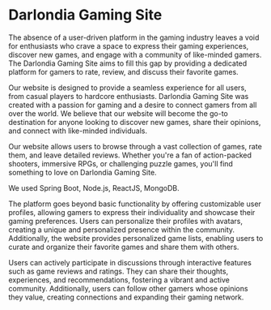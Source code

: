 # Darlondia Gaming Site

The absence of a user-driven platform in the gaming industry leaves a void for enthusiasts who crave a space to express their gaming experiences, discover new games, and engage with a community of like-minded gamers. The Darlondia Gaming Site aims to fill this gap by providing a dedicated platform for gamers to rate, review, and discuss their favorite games.

Our website is designed to provide a seamless experience for all users, from casual players to hardcore enthusiasts. Darlondia Gaming Site was created with a passion for gaming and a desire to connect gamers from all over the world. We believe that our website will become the go-to destination for anyone looking to discover new games, share their opinions, and connect with like-minded individuals.

Our website allows users to browse through a vast collection of games, rate them, and leave detailed reviews. Whether you're a fan of action-packed shooters, immersive RPGs, or challenging puzzle games, you'll find something to love on Darlondia Gaming Site.

We used Spring Boot, Node.js, ReactJS, MongoDB.

  
The platform goes beyond basic functionality by offering customizable user profiles, allowing gamers to express their individuality and showcase their gaming preferences. Users can personalize their profiles with avatars, creating a unique and personalized presence within the community. Additionally, the website provides personalized game lists, enabling users to curate and organize their favorite games and share them with others.

Users can actively participate in discussions through interactive features such as game reviews and ratings. They can share their thoughts, experiences, and recommendations, fostering a vibrant and active community. Additionally, users can follow other gamers whose opinions they value, creating connections and expanding their gaming network.


